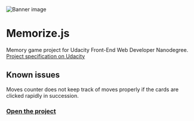 <img src="http://www.lumous.com/memory-game/images/banner.png" alt="Banner image">

# Memorize.js

Memory game project for Udacity Front-End Web Developer Nanodegree.
[Project specification on Udacity](https://review.udacity.com/#!/rubrics/591/view)

## Known issues
Moves counter does not keep track of moves properly if the cards are clicked rapidly in succession.

### <a href="https://www.lumous.com/memory-game/">Open the project</a>